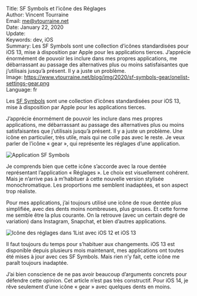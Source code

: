 Title:     SF Symbols et l’icône des Réglages  
Author:    Vincent Tourraine  
Email:     me@vtourraine.net  
Date:      January 22, 2020  
Update:    
Keywords:  dev, iOS  
Summary:   Les SF Symbols sont une collection d’icônes standardisées pour iOS 13, mise à disposition par Apple pour les applications tierces. J’apprécie énormément de pouvoir les inclure dans mes propres applications, me débarrassant au passage des alternatives plus ou moins satisfaisantes que j’utilisais jusqu’à présent. Il y a juste un problème.  
Image:     https://www.vtourraine.net/blog/img/2020/sf-symbols-gear/onelist-settings-gear.png  
Language:  fr  


Les [SF Symbols](https://developer.apple.com/design/human-interface-guidelines/sf-symbols/overview/) sont une collection d’icônes standardisées pour iOS 13, mise à disposition par Apple pour les applications tierces.

J’apprécie énormément de pouvoir les inclure dans mes propres applications, me débarrassant au passage des alternatives plus ou moins satisfaisantes que j’utilisais jusqu’à présent. Il y a juste un problème. Une icône en particulier, très utile, mais qui ne colle pas avec le reste. Je veux parler de l’icône « gear », qui représente les réglages d’une application.

![Application SF Symbols](/blog/img/2020/sf-symbols-gear/sf-symbols-app.png)

Je comprends bien que cette icône s’accorde avec la roue dentée représentant l’application « Réglages ». Le choix est visuellement cohérent. Mais je n’arrive pas à m’habituer à cette nouvelle version stylisée monochromatique. Les proportions me semblent inadaptées, et son aspect trop réaliste.

Pour mes applications, j’ai toujours utilisé une icône de roue dentée plus simplifiée, avec des dents moins nombreuses, plus grosses. Et cette forme me semble être la plus courante. On la retrouve (avec un certain degré de variation) dans Instagram, Snapchat, et bien d’autres applications.

![Icône des réglages dans 1List avec iOS 12 et iOS 13](/blog/img/2020/sf-symbols-gear/onelist-settings-gear.png)

Il faut toujours du temps pour s’habituer aux changements. iOS 13 est disponible depuis plusieurs mois maintenant, mes applications ont toutes été mises à jour avec ces SF Symbols. Mais rien n’y fait, cette icône me paraît toujours inadaptée.

J’ai bien conscience de ne pas avoir beaucoup d’arguments concrets pour défendre cette opinion. Cet article n’est pas très constructif. Pour iOS 14, je rêve seulement d’une icône « gear » avec quelques dents en moins.
